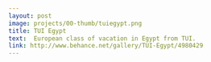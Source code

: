 ```yaml
---
layout: post
image: projects/00-thumb/tuiegypt.png
title: TUI Egypt
text:  European class of vacation in Egypt from TUI.
link: http://www.behance.net/gallery/TUI-Egypt/4980429
---
```

